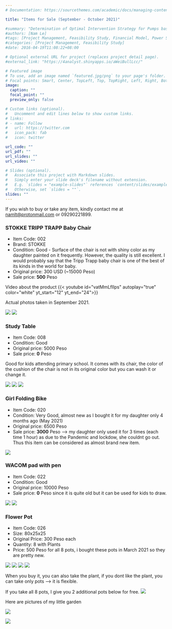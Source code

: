 ```yaml
---
# Documentation: https://sourcethemes.com/academic/docs/managing-content/

title: "Items for Sale (September - October 2021)"

#summary: "Determination of Optimal Intervention Strategy for Pumps based on Weibull Analysis"
#authors: [Nam Le]
#tags: [Project Management, Feasibility Study, Financial Model, Power Stations]
#categories: [Project Management, Feasibility Study]
#date: 2016-04-19T11:08:22+08:00

# Optional external URL for project (replaces project detail page).
#external_link: "https://4analyst.shinyapps.io/aWeiBullLcc/"

# Featured image
# To use, add an image named `featured.jpg/png` to your page's folder.
# Focal points: Smart, Center, TopLeft, Top, TopRight, Left, Right, BottomLeft, Bottom, BottomRight.
image:
  caption: ""
  focal_point: ""
  preview_only: false

# Custom links (optional).
#   Uncomment and edit lines below to show custom links.
# links:
# - name: Follow
#   url: https://twitter.com
#   icon_pack: fab
#   icon: twitter

url_code: ""
url_pdf: ""
url_slides: ""
url_video: ""

# Slides (optional).
#   Associate this project with Markdown slides.
#   Simply enter your slide deck's filename without extension.
#   E.g. `slides = "example-slides"` references `content/slides/example-slides.md`.
#   Otherwise, set `slides = ""`.
slides: ""
---
```


If you wish to buy or take any item, kindly contact me at namlt@protonmail.com or 09290221899.


### STOKKE TRIPP TRAPP Baby Chair

- Item Code: 002
- Brand: STOKKE
- Condition: Good - Surface of the chair is not with shiny color as my daughter painted on it frequently. However, the quality is still excellent. I would probably say that the Tripp Trapp baby chair is one of the best of its kinds in the world for baby.
- Original price: 300 USD (~15000 Peso)
- Sale price: **500** Peso


Video about the product
{{< youtube id="vatMmLfIlps" autoplay="true" color="white" yt_start="12" yt_end="24">}}

Actual photos taken in September 2021.

![](/img/selling/a20210912_181222.jpg)
![](/img/selling/a20210912_181241.jpg)


### Study Table

- Item Code: 008
- Condition: Good
- Original price: 5000 Peso
- Sale price: **0** Peso

Good for kids attending primary school. It comes with its chair, the color of the cushion of the chair is not in its original color but you can wash it or change it.

![](/img/selling/a20210912_182544.jpg)
![](/img/selling/a20210912_182613.jpg)
![](/img/selling/a20210912_182653.jpg)

### Girl Folding Bike

- Item Code: 020
- Condition: Very Good, almost new as I bought it for my daughter only 4 months ago (May 2021)
- Original price: 6500 Peso
- Sale price: **3000** Peso --> my daughter only used it for 3 times (each time 1 hour) as due to the Pandemic and lockdow, she couldnt go out. Thus this item can be considered as almost brand new item.

![](/img/selling/a20210912_185716.jpg)



### WACOM pad with pen

- Item Code: 022
- Condition: Good
- Original price: 10000 Peso
- Sale price: **0** Peso since it is quite old but it can be used for kids to draw.

![](/img/selling/a20210912_190136.jpg)
![](/img/selling/a20210912_190248.jpg)


### Flower Pot

- Item Code: 026
- Size: 80x25x25
- Original Price: 300 Peso each
- Quantity: 8 with Plants
- Price: 500 Peso for all 8 pots, i bought these pots in March 2021 so they are pretty new.

![](/img/selling/a20210912_185020.jpg)
![](/img/selling/a20210912_184940.jpg)
![](/img/selling/a20210912_184919.jpg)
![](/img/selling/a20210912_185001.jpg)

When you buy it, you can also take the plant, if you dont like the plant, you can take only pots --> it is flexible.

If you take all 8 pots, I give you 2 additional pots below for free.
![](/img/selling/a20210912_185044.jpg)

Here are pictures of my little garden

![](/img/selling/a20210911_094017.jpg)

![](/img/selling/a20210911_094025.jpg)
